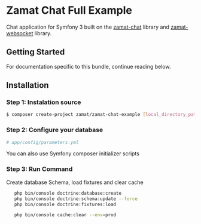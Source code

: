 # Zamat Chat Full Example
Chat application for Symfony 3 built on the [zamat-chat](https://github.com/zamat/zamat-chat) library and 
[zamat-websocket](https://github.com/zamat/zamat-websocket) library.

## Getting Started
For documentation specific to this bundle, continue reading below.

## Installation

### Step 1: Instalation source 
``` bash
$ composer create-project zamat/zamat-chat-example [local_directory_path]; 
```

### Step 2: Configure your database 
``` yaml
# app/config/parameters.yml
```
You can also use Symfony composer initializer scripts

### Step 3: Run Command
Create database Schema, load fixtures and clear cache
``` bash
   php bin/console doctrine:database:create
   php bin/console doctrine:schema:update --force
   php bin/console doctrine:fixtures:load

   php bin/console cache:clear --env=prod
```


